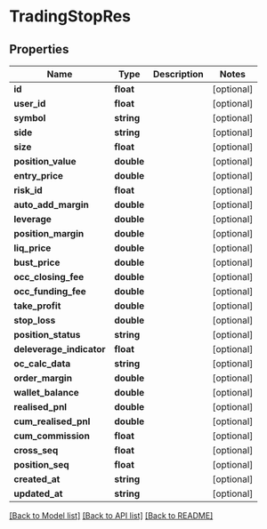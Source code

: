 # TradingStopRes

## Properties
Name | Type | Description | Notes
------------ | ------------- | ------------- | -------------
**id** | **float** |  | [optional] 
**user_id** | **float** |  | [optional] 
**symbol** | **string** |  | [optional] 
**side** | **string** |  | [optional] 
**size** | **float** |  | [optional] 
**position_value** | **double** |  | [optional] 
**entry_price** | **double** |  | [optional] 
**risk_id** | **float** |  | [optional] 
**auto_add_margin** | **double** |  | [optional] 
**leverage** | **double** |  | [optional] 
**position_margin** | **double** |  | [optional] 
**liq_price** | **double** |  | [optional] 
**bust_price** | **double** |  | [optional] 
**occ_closing_fee** | **double** |  | [optional] 
**occ_funding_fee** | **double** |  | [optional] 
**take_profit** | **double** |  | [optional] 
**stop_loss** | **double** |  | [optional] 
**position_status** | **string** |  | [optional] 
**deleverage_indicator** | **float** |  | [optional] 
**oc_calc_data** | **string** |  | [optional] 
**order_margin** | **double** |  | [optional] 
**wallet_balance** | **double** |  | [optional] 
**realised_pnl** | **double** |  | [optional] 
**cum_realised_pnl** | **double** |  | [optional] 
**cum_commission** | **float** |  | [optional] 
**cross_seq** | **float** |  | [optional] 
**position_seq** | **float** |  | [optional] 
**created_at** | **string** |  | [optional] 
**updated_at** | **string** |  | [optional] 

[[Back to Model list]](../README.md#documentation-for-models) [[Back to API list]](../README.md#documentation-for-api-endpoints) [[Back to README]](../README.md)


